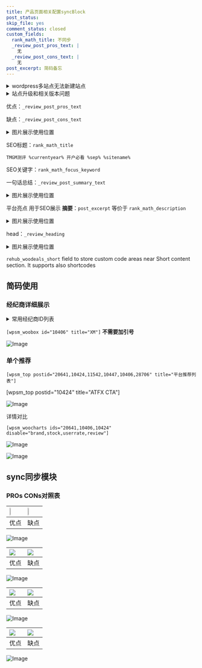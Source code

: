 ```yaml
---
title: 产品页面相关配置syncBlock
post_status: 
skip_file: yes
comment_status: closed
custom_fields:
  rank_math_title: 不同步
  _review_post_pros_text: |
    无
  _review_post_cons_text: |
    无
post_excerpt: 简码备忘
---
```

<details><summary>wordpress多站点无法新建站点</summary>

<li>和报错需要清理cookies一样的原因</li>
<li>wp-config.php里面<code>define( 'SUBDOMAIN_INSTALL', false );//子域名安装</code></li>
<li>新建子站点是用<code>define( 'SUBDOMAIN_INSTALL', true);//子域名安装</code> 完成以后，改成<code>false</code></li>
</details>

<details><summary>站点升级和相关版本问题</summary>

<p>wordpress：5.9.9
woocommerce：7.5.1
出现问题的地方：主题选项里面>><strong>Product layout >>compact style</strong></p>
<p>如何出现没有用过的字段 导致无法保存。先导出配置 然后进行修改，后面再次恢复即可。</p>
<p>出现部分字段无法显示时，需要返回默认布局后，对产品进行保存就好了。</p>
<p></p>
</details>

优点：`_review_post_pros_text`

缺点：`_review_post_cons_text`

<details><summary>图片展示使用位置</summary>

<img src="https://prod-files-secure.s3.us-west-2.amazonaws.com/39ed1227-6d7d-4570-be36-9ccd4a2c4241/f51d3d83-55d4-4bdf-9604-f37ec77ab556/Untitled.png?X-Amz-Algorithm=AWS4-HMAC-SHA256&X-Amz-Content-Sha256=UNSIGNED-PAYLOAD&X-Amz-Credential=ASIAZI2LB466YNTTCP7O%2F20250316%2Fus-west-2%2Fs3%2Faws4_request&X-Amz-Date=20250316T105518Z&X-Amz-Expires=3600&X-Amz-Security-Token=IQoJb3JpZ2luX2VjENP%2F%2F%2F%2F%2F%2F%2F%2F%2F%2FwEaCXVzLXdlc3QtMiJGMEQCICUNEJdgRrhEQfWZk0yy6prQ5iDMC%2F3swuRB5WIUIZ8CAiAdIWkIeE%2BLNFl0xs3CwSUXXuo8Gi8LwuYUTG7i78PZ7yr%2FAwgsEAAaDDYzNzQyMzE4MzgwNSIMcU4lba4LEdyM85HmKtwDKP0jEmF96TTjvNGeitlIacBOsmAZ7knjWH5qhcYnXI6XCYaTEj4g1ySpjkgCRCTA1LmJGqwg59OElw3O7dboScGGEpUESrxBtU5XGgyK2eCUV%2BYj%2FUeF9x16Kvxycs6oS12WXU%2F%2BkZfsrFW1WWvy9MDXTFcxXcKjptu13ksrmSdc%2BEUpqQ9kBcEZ5Vyxu9N5NVV0%2BUv2kuP2Xv0%2BjUM51y3c02XTXC%2FlHqlGgpi5gyXI%2BZG%2FYDacYwG4q5XyKzBTD4x5mOQmE5dTt61sYRPDR%2BIxs28%2FgAVBB4wSwLmyS4Zxtvf7QEmlmmiEaSIIrV2Y5QWzHQaDUcQ0tDOVh8EHKNC7VuD%2BG2t%2Fbfj1R3EsT8razxv2tICcEkx9eJFb%2B1rBKNfVkGynceVK5sTW3p%2FuHdw64YSRq5iYsTAq%2BPeWMNgl6kFi5fIOdH3FQNS6xHBeNP9bp5A3%2Bzmc%2FLDAgg2s%2FEnJDvRVHYLFhd%2Bf7KbT0pt%2F6qQ8Gc8839bTAix1oNSqqqmZFOIc6SXJZc33FTd9U3cmA3SogZrrakw5BPTnWLr9zY3ovcVjDhvIKnPAYLKl9QutVVBablszxlENlQwHLcFnSgnUTj93tsb7Iq2gyw%2BCDWI87JtwvslofuUw%2BdbavgY6pgFCFDEAVIYzaeJXs5L1qvlSmQcceNuTkKzOOvGY%2FzwfExSFl0bC0UourYEctkVOEZi%2FaFEqStWDCQIfDvP6ora5QV1L5ZBX2XD5qUXgS33yrJOGy6RjRAp5Nx54RYljKzeJY8T4S%2Bk%2FGLicyxOdODk%2FFMU4Ve74WUrLmQ%2BnO34yP2V2e8aiHT4m%2BF%2FvzXNoow4wskQzTFTONg0gwZexkTkKfBjkOA1l&X-Amz-Signature=488a6442dbeb376146c15c48c769828ee12b2731e88e74b74afcb3f622c17b70&X-Amz-SignedHeaders=host&x-id=GetObject" alt="Image">
</details>

SEO标题：`rank_math_title`

`TMGM测评 %currentyear% 开户必看 %sep% %sitename%`

SEO关键字：`rank_math_focus_keyword`

一句话总结：`_review_post_summary_text`

<details><summary>图片展示使用位置</summary>

<img src="https://prod-files-secure.s3.us-west-2.amazonaws.com/39ed1227-6d7d-4570-be36-9ccd4a2c4241/4b96a922-296c-4f4e-8630-d1c870cbce01/Untitled.png?X-Amz-Algorithm=AWS4-HMAC-SHA256&X-Amz-Content-Sha256=UNSIGNED-PAYLOAD&X-Amz-Credential=ASIAZI2LB4663CITDRFR%2F20250316%2Fus-west-2%2Fs3%2Faws4_request&X-Amz-Date=20250316T105518Z&X-Amz-Expires=3600&X-Amz-Security-Token=IQoJb3JpZ2luX2VjENP%2F%2F%2F%2F%2F%2F%2F%2F%2F%2FwEaCXVzLXdlc3QtMiJHMEUCIC%2BR0zByq35aRtU4pWNirwpE3Rj8jCWYvKedlLfJNJQWAiEA7HyPcShv7bx3N9F5l7m4yKw5spr4KiBKZON%2BLJG7Rvsq%2FwMILBAAGgw2Mzc0MjMxODM4MDUiDPjAXtFqL1mRQZLLnSrcA%2Feph3eMCW8IrY%2FkUqZkHBvKcPHdm2bi5Ppy1dL5w7XbzjVlYE7WFF1cBXtNIO9CTYLhZM%2FMImsN9%2B5h%2BeECdJ3J0ghw71EuKu3UrYq2LEvi4HJcluCHk5%2Bd4BDzlxhjHd3d%2BtWL%2FAmWvCfQUJ4Xa7MeCp3SorSPaIovfkVFKlfJ7r56cwG%2Bsqd7voH%2B7oJ6Vt6XS5J2%2Bm8nOy1RM0gEcBo7f4Ak0Kj0HQZPNdilCYyXJyIcdlgDdtNjUZJbCMGgxP7NhDkAeI0dQcsG9dyh1KISNwbXjeb%2FA8s%2FLjK%2FOcgjq%2F5KqgmYUO0088YjyFsMy3haDsflNjb1FxA4aGRnl9PWUnOx2R63bzfbKXjY4YlhBzorONczk9%2BAQS229UjeCwHLNhtcuGOxKfHMvywG2SHiUZnbamyGA4bjA0THEhgIdUBPKYaPuKmYjxR%2FB9QcqaiJLw%2Bz4dh5%2BJy0COZkE%2Ff8jufBZo4jFqxNLTfG04JLg8KvTelBFJjz4NpydqdKJkG4KXjjcg%2BI0pa89mkDja6wZKMWo2QERLXl1H%2FTedMDujT6TbHamFuU46AjPl9RIVC%2For6%2BaVhBw%2BMSwH5dp1VXU96pe7TyaX1x5aPa5xdfxw8qXtmSKabvIo2rMMzX2r4GOqUBnn6S1M8WCxr7qjfB3JYtGHuvZl0dirXvFHE4MU45cy6OMfKs6ngkVGZt9%2BtiRsYmeX4cJR%2BOG%2FTR42xTmsjWqt%2FHvtwv8%2FZCf%2F0sjppG9QCqPQ5%2BzIDcKFia0G59kT9Rg8MqKZv6foayDsrXv2XIgdwp8YV7%2BtwTChtQAZ%2BRz9TNtDM%2Fu%2FPstBJ5fWv9ufTTkNNHNfWlwmEQc%2B4SCfCfGlE4ppgI&X-Amz-Signature=66dbde4d0b34051047f1df2fed3a0d1ae5002e6ec643cbb7491bbc711f4be645&X-Amz-SignedHeaders=host&x-id=GetObject" alt="Image">
</details>

平台亮点 用于SEO展示 **摘要**：`post_excerpt`  等价于 `rank_math_description`

<details><summary>图片展示使用位置</summary>

<img src="https://prod-files-secure.s3.us-west-2.amazonaws.com/39ed1227-6d7d-4570-be36-9ccd4a2c4241/1ee11f63-b60a-4dfe-a7a7-d58ff23b5d88/Untitled.png?X-Amz-Algorithm=AWS4-HMAC-SHA256&X-Amz-Content-Sha256=UNSIGNED-PAYLOAD&X-Amz-Credential=ASIAZI2LB466X7V5MZHK%2F20250316%2Fus-west-2%2Fs3%2Faws4_request&X-Amz-Date=20250316T105518Z&X-Amz-Expires=3600&X-Amz-Security-Token=IQoJb3JpZ2luX2VjENP%2F%2F%2F%2F%2F%2F%2F%2F%2F%2FwEaCXVzLXdlc3QtMiJHMEUCID%2FFwJvcgtKhqddQHwEP2YSF6jCPWldt7YHwM2N74mHPAiEA4d6f2fcrnvprimCtNo4%2BOfBd%2FhekfPee28p%2BtwKigYQq%2FwMILBAAGgw2Mzc0MjMxODM4MDUiDOI%2BC9CdGHSTnvu28SrcA%2BlTfsl0%2Ft%2FCiheA%2FddCt3TCm5FB2ialbHAJFNFQISNiiGJWoZGAIZ%2Faccxss1eaE7vJvlKx9i0VMQg39pv5vBsui7aDB%2BTPkMkPgha%2FH6vS0B95o00Nkk81tNycMylV3%2BG40MGsTXSfmPJU%2BQUNiTV8qHEkymvw%2Bl%2BCvbEGGBw2TPIlxSxYD%2FuQcPH1roHLbDMpFaBMfiC7uukOJhJS3cG2K8tKPUVBKfoRqgjXLwWoRcjVQIvuA9ZTW8gZL8WrPyMYxtXnG9iokB0I4%2BIbaQxnqNnYB6HIcW9LC8a8%2FyRPACoGI7EWlTZOEfEe5Im5koXGRieoEb4BFlFX7VBT1wnulmFnBn8PzLtFkdsgyaIXHdAVPFlK%2BH9M33GCTXKrJ1JrUCnmKZj0xUr%2BPWXmY%2FeIv3sSdl1Db6DYfnJZdZnW08uKyE1ZIhYLWhVIsZBTd%2BJZiowUNOPGrw7YEzgajn5CT3z2zbR4Uovh%2B8gHGfELhdX8R516Gz2KvV0RIvGL%2BJRMK8VCUGsLtpMcjyRAnQK50Ot6bZC8U9RK726GJ1NMMfSH0pDlCTZ4dT%2FJ%2BYJ4GZTpWCB%2FOH9%2B85U496fWZA91gwuz1eriSsGCuoiRUKSLFOr4zjjVhnhtJenJMPrW2r4GOqUBZiJuHAGeIdRw%2FFvM7lPP2VCT7Us2XJm%2BqErBFg%2B9sVQcESVVcdJD1w46eCEgvqtp5Vah1Ft0gNSBJmBNMK2voVQp%2B%2Fp8jwpuHvNe6MBE6E9YbwF5DCKnxmA8XcRPzIIBYM0kup6Y139TU%2FAji0jHlLwZCiG5nfh1rAy8mA3yuEnduSRgBFFtGiBfffOO7H4kt0i0rXmTU0NWH%2Fm3i8DWpUK9KP4y&X-Amz-Signature=2d5e66f60927c1326fbbfe828ea43dd89ccec8b4e224da9ca7f247c4b2e40aaa&X-Amz-SignedHeaders=host&x-id=GetObject" alt="Image">
<img src="https://prod-files-secure.s3.us-west-2.amazonaws.com/39ed1227-6d7d-4570-be36-9ccd4a2c4241/ad4118b5-78d8-4fbe-801e-3b29b5d99c01/Untitled.png?X-Amz-Algorithm=AWS4-HMAC-SHA256&X-Amz-Content-Sha256=UNSIGNED-PAYLOAD&X-Amz-Credential=ASIAZI2LB466X7V5MZHK%2F20250316%2Fus-west-2%2Fs3%2Faws4_request&X-Amz-Date=20250316T105518Z&X-Amz-Expires=3600&X-Amz-Security-Token=IQoJb3JpZ2luX2VjENP%2F%2F%2F%2F%2F%2F%2F%2F%2F%2FwEaCXVzLXdlc3QtMiJHMEUCID%2FFwJvcgtKhqddQHwEP2YSF6jCPWldt7YHwM2N74mHPAiEA4d6f2fcrnvprimCtNo4%2BOfBd%2FhekfPee28p%2BtwKigYQq%2FwMILBAAGgw2Mzc0MjMxODM4MDUiDOI%2BC9CdGHSTnvu28SrcA%2BlTfsl0%2Ft%2FCiheA%2FddCt3TCm5FB2ialbHAJFNFQISNiiGJWoZGAIZ%2Faccxss1eaE7vJvlKx9i0VMQg39pv5vBsui7aDB%2BTPkMkPgha%2FH6vS0B95o00Nkk81tNycMylV3%2BG40MGsTXSfmPJU%2BQUNiTV8qHEkymvw%2Bl%2BCvbEGGBw2TPIlxSxYD%2FuQcPH1roHLbDMpFaBMfiC7uukOJhJS3cG2K8tKPUVBKfoRqgjXLwWoRcjVQIvuA9ZTW8gZL8WrPyMYxtXnG9iokB0I4%2BIbaQxnqNnYB6HIcW9LC8a8%2FyRPACoGI7EWlTZOEfEe5Im5koXGRieoEb4BFlFX7VBT1wnulmFnBn8PzLtFkdsgyaIXHdAVPFlK%2BH9M33GCTXKrJ1JrUCnmKZj0xUr%2BPWXmY%2FeIv3sSdl1Db6DYfnJZdZnW08uKyE1ZIhYLWhVIsZBTd%2BJZiowUNOPGrw7YEzgajn5CT3z2zbR4Uovh%2B8gHGfELhdX8R516Gz2KvV0RIvGL%2BJRMK8VCUGsLtpMcjyRAnQK50Ot6bZC8U9RK726GJ1NMMfSH0pDlCTZ4dT%2FJ%2BYJ4GZTpWCB%2FOH9%2B85U496fWZA91gwuz1eriSsGCuoiRUKSLFOr4zjjVhnhtJenJMPrW2r4GOqUBZiJuHAGeIdRw%2FFvM7lPP2VCT7Us2XJm%2BqErBFg%2B9sVQcESVVcdJD1w46eCEgvqtp5Vah1Ft0gNSBJmBNMK2voVQp%2B%2Fp8jwpuHvNe6MBE6E9YbwF5DCKnxmA8XcRPzIIBYM0kup6Y139TU%2FAji0jHlLwZCiG5nfh1rAy8mA3yuEnduSRgBFFtGiBfffOO7H4kt0i0rXmTU0NWH%2Fm3i8DWpUK9KP4y&X-Amz-Signature=729b4ec8a8b80940f3fa3283fd9f90056ea33e426937458daf1601ebe09ab2f2&X-Amz-SignedHeaders=host&x-id=GetObject" alt="Image">
<img src="https://prod-files-secure.s3.us-west-2.amazonaws.com/39ed1227-6d7d-4570-be36-9ccd4a2c4241/a38cf7c9-a79c-4b64-9e94-13589fe0758b/Untitled.png?X-Amz-Algorithm=AWS4-HMAC-SHA256&X-Amz-Content-Sha256=UNSIGNED-PAYLOAD&X-Amz-Credential=ASIAZI2LB466X7V5MZHK%2F20250316%2Fus-west-2%2Fs3%2Faws4_request&X-Amz-Date=20250316T105518Z&X-Amz-Expires=3600&X-Amz-Security-Token=IQoJb3JpZ2luX2VjENP%2F%2F%2F%2F%2F%2F%2F%2F%2F%2FwEaCXVzLXdlc3QtMiJHMEUCID%2FFwJvcgtKhqddQHwEP2YSF6jCPWldt7YHwM2N74mHPAiEA4d6f2fcrnvprimCtNo4%2BOfBd%2FhekfPee28p%2BtwKigYQq%2FwMILBAAGgw2Mzc0MjMxODM4MDUiDOI%2BC9CdGHSTnvu28SrcA%2BlTfsl0%2Ft%2FCiheA%2FddCt3TCm5FB2ialbHAJFNFQISNiiGJWoZGAIZ%2Faccxss1eaE7vJvlKx9i0VMQg39pv5vBsui7aDB%2BTPkMkPgha%2FH6vS0B95o00Nkk81tNycMylV3%2BG40MGsTXSfmPJU%2BQUNiTV8qHEkymvw%2Bl%2BCvbEGGBw2TPIlxSxYD%2FuQcPH1roHLbDMpFaBMfiC7uukOJhJS3cG2K8tKPUVBKfoRqgjXLwWoRcjVQIvuA9ZTW8gZL8WrPyMYxtXnG9iokB0I4%2BIbaQxnqNnYB6HIcW9LC8a8%2FyRPACoGI7EWlTZOEfEe5Im5koXGRieoEb4BFlFX7VBT1wnulmFnBn8PzLtFkdsgyaIXHdAVPFlK%2BH9M33GCTXKrJ1JrUCnmKZj0xUr%2BPWXmY%2FeIv3sSdl1Db6DYfnJZdZnW08uKyE1ZIhYLWhVIsZBTd%2BJZiowUNOPGrw7YEzgajn5CT3z2zbR4Uovh%2B8gHGfELhdX8R516Gz2KvV0RIvGL%2BJRMK8VCUGsLtpMcjyRAnQK50Ot6bZC8U9RK726GJ1NMMfSH0pDlCTZ4dT%2FJ%2BYJ4GZTpWCB%2FOH9%2B85U496fWZA91gwuz1eriSsGCuoiRUKSLFOr4zjjVhnhtJenJMPrW2r4GOqUBZiJuHAGeIdRw%2FFvM7lPP2VCT7Us2XJm%2BqErBFg%2B9sVQcESVVcdJD1w46eCEgvqtp5Vah1Ft0gNSBJmBNMK2voVQp%2B%2Fp8jwpuHvNe6MBE6E9YbwF5DCKnxmA8XcRPzIIBYM0kup6Y139TU%2FAji0jHlLwZCiG5nfh1rAy8mA3yuEnduSRgBFFtGiBfffOO7H4kt0i0rXmTU0NWH%2Fm3i8DWpUK9KP4y&X-Amz-Signature=29374e3d5c82968e748b73ec7a1f99f6cadee0d40d9d9b97d6e4d069d26c646a&X-Amz-SignedHeaders=host&x-id=GetObject" alt="Image">
<img src="https://prod-files-secure.s3.us-west-2.amazonaws.com/39ed1227-6d7d-4570-be36-9ccd4a2c4241/7da6fc1e-d2ac-42ae-8c75-cb5749aa18f6/Untitled.png?X-Amz-Algorithm=AWS4-HMAC-SHA256&X-Amz-Content-Sha256=UNSIGNED-PAYLOAD&X-Amz-Credential=ASIAZI2LB466X7V5MZHK%2F20250316%2Fus-west-2%2Fs3%2Faws4_request&X-Amz-Date=20250316T105518Z&X-Amz-Expires=3600&X-Amz-Security-Token=IQoJb3JpZ2luX2VjENP%2F%2F%2F%2F%2F%2F%2F%2F%2F%2FwEaCXVzLXdlc3QtMiJHMEUCID%2FFwJvcgtKhqddQHwEP2YSF6jCPWldt7YHwM2N74mHPAiEA4d6f2fcrnvprimCtNo4%2BOfBd%2FhekfPee28p%2BtwKigYQq%2FwMILBAAGgw2Mzc0MjMxODM4MDUiDOI%2BC9CdGHSTnvu28SrcA%2BlTfsl0%2Ft%2FCiheA%2FddCt3TCm5FB2ialbHAJFNFQISNiiGJWoZGAIZ%2Faccxss1eaE7vJvlKx9i0VMQg39pv5vBsui7aDB%2BTPkMkPgha%2FH6vS0B95o00Nkk81tNycMylV3%2BG40MGsTXSfmPJU%2BQUNiTV8qHEkymvw%2Bl%2BCvbEGGBw2TPIlxSxYD%2FuQcPH1roHLbDMpFaBMfiC7uukOJhJS3cG2K8tKPUVBKfoRqgjXLwWoRcjVQIvuA9ZTW8gZL8WrPyMYxtXnG9iokB0I4%2BIbaQxnqNnYB6HIcW9LC8a8%2FyRPACoGI7EWlTZOEfEe5Im5koXGRieoEb4BFlFX7VBT1wnulmFnBn8PzLtFkdsgyaIXHdAVPFlK%2BH9M33GCTXKrJ1JrUCnmKZj0xUr%2BPWXmY%2FeIv3sSdl1Db6DYfnJZdZnW08uKyE1ZIhYLWhVIsZBTd%2BJZiowUNOPGrw7YEzgajn5CT3z2zbR4Uovh%2B8gHGfELhdX8R516Gz2KvV0RIvGL%2BJRMK8VCUGsLtpMcjyRAnQK50Ot6bZC8U9RK726GJ1NMMfSH0pDlCTZ4dT%2FJ%2BYJ4GZTpWCB%2FOH9%2B85U496fWZA91gwuz1eriSsGCuoiRUKSLFOr4zjjVhnhtJenJMPrW2r4GOqUBZiJuHAGeIdRw%2FFvM7lPP2VCT7Us2XJm%2BqErBFg%2B9sVQcESVVcdJD1w46eCEgvqtp5Vah1Ft0gNSBJmBNMK2voVQp%2B%2Fp8jwpuHvNe6MBE6E9YbwF5DCKnxmA8XcRPzIIBYM0kup6Y139TU%2FAji0jHlLwZCiG5nfh1rAy8mA3yuEnduSRgBFFtGiBfffOO7H4kt0i0rXmTU0NWH%2Fm3i8DWpUK9KP4y&X-Amz-Signature=00d5aba68e7aaaf4dd082e295195d35faa9ecbd275c67ca47e229925e9abb01a&X-Amz-SignedHeaders=host&x-id=GetObject" alt="Image">
<img src="https://prod-files-secure.s3.us-west-2.amazonaws.com/39ed1227-6d7d-4570-be36-9ccd4a2c4241/7e97f40a-eaee-47f5-b2f9-475f96808fa7/Untitled.png?X-Amz-Algorithm=AWS4-HMAC-SHA256&X-Amz-Content-Sha256=UNSIGNED-PAYLOAD&X-Amz-Credential=ASIAZI2LB466X7V5MZHK%2F20250316%2Fus-west-2%2Fs3%2Faws4_request&X-Amz-Date=20250316T105518Z&X-Amz-Expires=3600&X-Amz-Security-Token=IQoJb3JpZ2luX2VjENP%2F%2F%2F%2F%2F%2F%2F%2F%2F%2FwEaCXVzLXdlc3QtMiJHMEUCID%2FFwJvcgtKhqddQHwEP2YSF6jCPWldt7YHwM2N74mHPAiEA4d6f2fcrnvprimCtNo4%2BOfBd%2FhekfPee28p%2BtwKigYQq%2FwMILBAAGgw2Mzc0MjMxODM4MDUiDOI%2BC9CdGHSTnvu28SrcA%2BlTfsl0%2Ft%2FCiheA%2FddCt3TCm5FB2ialbHAJFNFQISNiiGJWoZGAIZ%2Faccxss1eaE7vJvlKx9i0VMQg39pv5vBsui7aDB%2BTPkMkPgha%2FH6vS0B95o00Nkk81tNycMylV3%2BG40MGsTXSfmPJU%2BQUNiTV8qHEkymvw%2Bl%2BCvbEGGBw2TPIlxSxYD%2FuQcPH1roHLbDMpFaBMfiC7uukOJhJS3cG2K8tKPUVBKfoRqgjXLwWoRcjVQIvuA9ZTW8gZL8WrPyMYxtXnG9iokB0I4%2BIbaQxnqNnYB6HIcW9LC8a8%2FyRPACoGI7EWlTZOEfEe5Im5koXGRieoEb4BFlFX7VBT1wnulmFnBn8PzLtFkdsgyaIXHdAVPFlK%2BH9M33GCTXKrJ1JrUCnmKZj0xUr%2BPWXmY%2FeIv3sSdl1Db6DYfnJZdZnW08uKyE1ZIhYLWhVIsZBTd%2BJZiowUNOPGrw7YEzgajn5CT3z2zbR4Uovh%2B8gHGfELhdX8R516Gz2KvV0RIvGL%2BJRMK8VCUGsLtpMcjyRAnQK50Ot6bZC8U9RK726GJ1NMMfSH0pDlCTZ4dT%2FJ%2BYJ4GZTpWCB%2FOH9%2B85U496fWZA91gwuz1eriSsGCuoiRUKSLFOr4zjjVhnhtJenJMPrW2r4GOqUBZiJuHAGeIdRw%2FFvM7lPP2VCT7Us2XJm%2BqErBFg%2B9sVQcESVVcdJD1w46eCEgvqtp5Vah1Ft0gNSBJmBNMK2voVQp%2B%2Fp8jwpuHvNe6MBE6E9YbwF5DCKnxmA8XcRPzIIBYM0kup6Y139TU%2FAji0jHlLwZCiG5nfh1rAy8mA3yuEnduSRgBFFtGiBfffOO7H4kt0i0rXmTU0NWH%2Fm3i8DWpUK9KP4y&X-Amz-Signature=2d571fe3093c338a4ea4b05c2e50d46689cb69b6edc8ef1e1eaf24ed56646973&X-Amz-SignedHeaders=host&x-id=GetObject" alt="Image">
</details>

head：`_review_heading`

<details><summary>图片展示使用位置</summary>

<img src="https://prod-files-secure.s3.us-west-2.amazonaws.com/39ed1227-6d7d-4570-be36-9ccd4a2c4241/3a4650ad-9887-415c-889a-edd51fa54f27/Untitled.png?X-Amz-Algorithm=AWS4-HMAC-SHA256&X-Amz-Content-Sha256=UNSIGNED-PAYLOAD&X-Amz-Credential=ASIAZI2LB466VPTNCAKY%2F20250316%2Fus-west-2%2Fs3%2Faws4_request&X-Amz-Date=20250316T105519Z&X-Amz-Expires=3600&X-Amz-Security-Token=IQoJb3JpZ2luX2VjENP%2F%2F%2F%2F%2F%2F%2F%2F%2F%2FwEaCXVzLXdlc3QtMiJHMEUCIAUNN5eF7P7MHkq4xok2XFP6aFOi88sNsWNYUrCeMmpzAiEAxR%2F3T7FO58%2BmiQAxRpKEvcAglJse0mlinQAxUgVGHIMq%2FwMILBAAGgw2Mzc0MjMxODM4MDUiDCVGUzXsBYWb0NBsxircA1J2qNg0sdphoShHmlRdFmBDXAoDSfDKCyg4x8mTfxeIlxudzND684aEe2o4oea%2BY6Jy8v2rb1hmWSYzjse2y%2BClzpsQsbZ5YWipRCVCuV7lW5fDoQmuZUHN33YfKa9Dh34BjoB%2FlgFsF0I5hsZGGSuMc8Ocaw6FMTPBe5mpcFMPW9xAWdHzOXRD4Y0G46h4qNOnsiXRLNCcuNH9dztXkS3z9Nh2pKJewDz8T%2BdPx2KDBUMHXuRUkqX%2F%2B%2BdlFyiWEWYPrywuY1iD%2Fg4S3zNLBtqJoqbocZ%2BCJwYQDhy4R3jbFkMDLJE0CwF%2B3gZ2AqEUI6QOG60y4WvH2OvvR%2F0%2B7AZhcjuI7bRy1SvmcT1Y4gXgEQpPaLgX4%2B56XC1Hngmg3K6I%2F2hDhxPev5StWHIqBbDz9mRalLluvE%2BgOL9vgZSNS%2BMBHaKrJ%2BtAujbwK8wd3kJ83To2VmWXhaeeSD9bfGJjW7FICAx9Jnz2KNhozA4H7LuIv7Vg6ECaBJ0Ehqos4xbemfbdeuR3t%2FJC2gz1gtS%2FMipa88aPGujb2fRjpHMHQgWcg4DXQcZSWv6qVU8pQYGJvMgfvSPVzBGxEy7dFreG2xEALmtallVtOjV2pl0j0xO0MW0mGcLaqvuzMMTX2r4GOqUB7Pf4ZUJlB%2FQh6WkhIidIJatcMtIM%2BYduAl%2FwyxNICnYXdj8hqeS5dvJNGoa%2BdEqBparJEivz%2FOHIMWZQiQT%2BDkl2gCkDC9DvB7WJmmETjiqN4gkLX2Xc%2B21vES9U45rWbrQbbS9Yvmz1osayWp5daeudZ%2FyWwvGpKAZq1IKlF1HrvHtnmJFYhrAL4Wc0DXGCjPQrfO1fuh7v2cdTnNusy3lTkO7x&X-Amz-Signature=0b3df782ace594b4af38e2102c917d0fb6cc383925124e33da705ec4e9e2818c&X-Amz-SignedHeaders=host&x-id=GetObject" alt="Image">
</details>

`rehub_woodeals_short`	field to store custom code areas near Short content section. It supports also shortcodes



## 简码使用

### 经纪商详细展示

<details><summary>常用经纪商ID列表</summary>

<pre><code class="php">嘉盛 ===> 20641  [wpsm_woobox id="20641" title="嘉盛"]
易信easymarkets ===> 11542  [wpsm_woobox id="11542" title="易信easymarkets"]
ATFX外汇 ===> 10424  [wpsm_woobox id="10424" title="ATFX"]
XM ===> 10406  [wpsm_woobox id="10406" title="XM"]
TMGM ===> 29622  [wpsm_woobox id="29622" title="TMGM"]
HYCM ===> 10447  [wpsm_woobox id="10447" title="HYCM"]
fpmarkets澳福外汇 ===> 20639  [wpsm_woobox id="20639" title="fpmarkets澳福外汇"]</code></pre>
</details>

`[wpsm_woobox id="10406" title="XM"]` **不需要加引号**

![Image](https://prod-files-secure.s3.us-west-2.amazonaws.com/39ed1227-6d7d-4570-be36-9ccd4a2c4241/4f898f9d-0fa7-4e43-acd3-ac6bc7be575a/Untitled.png?X-Amz-Algorithm=AWS4-HMAC-SHA256&X-Amz-Content-Sha256=UNSIGNED-PAYLOAD&X-Amz-Credential=ASIAZI2LB466WIPYPIOG%2F20250316%2Fus-west-2%2Fs3%2Faws4_request&X-Amz-Date=20250316T105516Z&X-Amz-Expires=3600&X-Amz-Security-Token=IQoJb3JpZ2luX2VjENP%2F%2F%2F%2F%2F%2F%2F%2F%2F%2FwEaCXVzLXdlc3QtMiJIMEYCIQDwQxgGz5QYjwhUnz7v88%2FO2L04Z6s8MHDJnZihgVx59gIhAP9i4Hl%2FJc5Sb%2BZl4bakd0AsOnyvkfDRxeunMUUWT1dwKv8DCCwQABoMNjM3NDIzMTgzODA1IgxCbEkjwHqV1YyukGUq3AMqIYW3hdeRY704N9V22RE5GqqsTxXgWXiULHoWUBf%2FWazM79mvnncHWTYWeeNEOkUcMjkp9toiHodUKbk7rnCGzoyEuDG5HIps7b6F%2Fc%2F46%2FGIPAM8Z9iKfj1zrbpnBW9ZXZzAwUZHMp7UOe%2FC%2F1hOKjVChZP32oGEVbwuiAlXwUwB7BGygs6YJb2VpeP26JlIbdq4zur7ILMk%2BrvTpi75yiNSgQX3dirxtfYhpgmglmV9S4uIsSnThDkwhxc32NkRuw4PUgTr2FtcW6cAujWC2LPatFveGHzHw%2BlRSeHK%2BfHzoh57%2BDuyfPCNg5pGpWkOMJO9%2FHTW1Rw2D5BYqv5ORlKo%2BVTOI2CuZ67ryAh4NDPNMWIN5oBfKEGlIL3zLrwwsItNoCQB%2BDd%2Bo317Wor%2ByrLxfgQMQ2HPK1A0sIgwu%2FY1A8RdsXQ0qSpSnHDh1jwx8IErbaZQd1vFzi6kKZzlLiPqGFHZ0ZyqjFIQwqmddbrdn%2BRwHsYvQtZBSXdrvTTP%2Bflef6aYNiFlcp%2FYSXMNuVNjSbVZlHZPhk7KRcmb%2B99OreegaoAQaDtGnq4BOK6LSJ8Ig2%2FluEqHT3b5UBc3jZrEVfBFJRd%2B%2B3DuNbWYX3EwqAFJFEI5hHwYVTDB19q%2BBjqkAaLaLQj798dgngbIuM8H90eewQ0%2FtlCZ9Z7JHvlDyaMaGdqrM6hJjR2oqB4fZ8fF126VIQzpWRyjrxYL8bHuQAGK7iT%2Bn%2BHjmWGdD7Oqhf7K3a%2FmwRLb5QW73f5CYhDRMApMg%2BxfzeHoQJaBuzsNmwQkieeDjwRBHgul1MtD6M8h3MCWNSvFaRmJIiJdLVmSc44gOeOI%2BRtbwxGS6JGUWIxF83w3&X-Amz-Signature=28d8923423ce13d56d9a89f551f9e4cb91e071cce0dbd6df0fc79750cb5ab00b&X-Amz-SignedHeaders=host&x-id=GetObject)

### 单个推荐
`[wpsm_top postid="20641,10424,11542,10447,10406,28706" title="平台推荐列表"]`

[wpsm_top postid="10424" title="ATFX CTA"]

![Image](https://prod-files-secure.s3.us-west-2.amazonaws.com/39ed1227-6d7d-4570-be36-9ccd4a2c4241/5ac620dc-51a8-48b6-b55d-91f47299193c/Untitled.png?X-Amz-Algorithm=AWS4-HMAC-SHA256&X-Amz-Content-Sha256=UNSIGNED-PAYLOAD&X-Amz-Credential=ASIAZI2LB466WIPYPIOG%2F20250316%2Fus-west-2%2Fs3%2Faws4_request&X-Amz-Date=20250316T105516Z&X-Amz-Expires=3600&X-Amz-Security-Token=IQoJb3JpZ2luX2VjENP%2F%2F%2F%2F%2F%2F%2F%2F%2F%2FwEaCXVzLXdlc3QtMiJIMEYCIQDwQxgGz5QYjwhUnz7v88%2FO2L04Z6s8MHDJnZihgVx59gIhAP9i4Hl%2FJc5Sb%2BZl4bakd0AsOnyvkfDRxeunMUUWT1dwKv8DCCwQABoMNjM3NDIzMTgzODA1IgxCbEkjwHqV1YyukGUq3AMqIYW3hdeRY704N9V22RE5GqqsTxXgWXiULHoWUBf%2FWazM79mvnncHWTYWeeNEOkUcMjkp9toiHodUKbk7rnCGzoyEuDG5HIps7b6F%2Fc%2F46%2FGIPAM8Z9iKfj1zrbpnBW9ZXZzAwUZHMp7UOe%2FC%2F1hOKjVChZP32oGEVbwuiAlXwUwB7BGygs6YJb2VpeP26JlIbdq4zur7ILMk%2BrvTpi75yiNSgQX3dirxtfYhpgmglmV9S4uIsSnThDkwhxc32NkRuw4PUgTr2FtcW6cAujWC2LPatFveGHzHw%2BlRSeHK%2BfHzoh57%2BDuyfPCNg5pGpWkOMJO9%2FHTW1Rw2D5BYqv5ORlKo%2BVTOI2CuZ67ryAh4NDPNMWIN5oBfKEGlIL3zLrwwsItNoCQB%2BDd%2Bo317Wor%2ByrLxfgQMQ2HPK1A0sIgwu%2FY1A8RdsXQ0qSpSnHDh1jwx8IErbaZQd1vFzi6kKZzlLiPqGFHZ0ZyqjFIQwqmddbrdn%2BRwHsYvQtZBSXdrvTTP%2Bflef6aYNiFlcp%2FYSXMNuVNjSbVZlHZPhk7KRcmb%2B99OreegaoAQaDtGnq4BOK6LSJ8Ig2%2FluEqHT3b5UBc3jZrEVfBFJRd%2B%2B3DuNbWYX3EwqAFJFEI5hHwYVTDB19q%2BBjqkAaLaLQj798dgngbIuM8H90eewQ0%2FtlCZ9Z7JHvlDyaMaGdqrM6hJjR2oqB4fZ8fF126VIQzpWRyjrxYL8bHuQAGK7iT%2Bn%2BHjmWGdD7Oqhf7K3a%2FmwRLb5QW73f5CYhDRMApMg%2BxfzeHoQJaBuzsNmwQkieeDjwRBHgul1MtD6M8h3MCWNSvFaRmJIiJdLVmSc44gOeOI%2BRtbwxGS6JGUWIxF83w3&X-Amz-Signature=4b4c7c3a5e4e2595ce7d17b6f71852686b16e9bf14505a7ef6bcecf559114d00&X-Amz-SignedHeaders=host&x-id=GetObject)

详情对比

`[wpsm_woocharts ids="20641,10406,10424" disable="brand,stock,userrate,review"]`

![Image](https://prod-files-secure.s3.us-west-2.amazonaws.com/39ed1227-6d7d-4570-be36-9ccd4a2c4241/bf3ba45f-b9f3-4295-8aef-b4a495fd25f4/Untitled.png?X-Amz-Algorithm=AWS4-HMAC-SHA256&X-Amz-Content-Sha256=UNSIGNED-PAYLOAD&X-Amz-Credential=ASIAZI2LB466WIPYPIOG%2F20250316%2Fus-west-2%2Fs3%2Faws4_request&X-Amz-Date=20250316T105516Z&X-Amz-Expires=3600&X-Amz-Security-Token=IQoJb3JpZ2luX2VjENP%2F%2F%2F%2F%2F%2F%2F%2F%2F%2FwEaCXVzLXdlc3QtMiJIMEYCIQDwQxgGz5QYjwhUnz7v88%2FO2L04Z6s8MHDJnZihgVx59gIhAP9i4Hl%2FJc5Sb%2BZl4bakd0AsOnyvkfDRxeunMUUWT1dwKv8DCCwQABoMNjM3NDIzMTgzODA1IgxCbEkjwHqV1YyukGUq3AMqIYW3hdeRY704N9V22RE5GqqsTxXgWXiULHoWUBf%2FWazM79mvnncHWTYWeeNEOkUcMjkp9toiHodUKbk7rnCGzoyEuDG5HIps7b6F%2Fc%2F46%2FGIPAM8Z9iKfj1zrbpnBW9ZXZzAwUZHMp7UOe%2FC%2F1hOKjVChZP32oGEVbwuiAlXwUwB7BGygs6YJb2VpeP26JlIbdq4zur7ILMk%2BrvTpi75yiNSgQX3dirxtfYhpgmglmV9S4uIsSnThDkwhxc32NkRuw4PUgTr2FtcW6cAujWC2LPatFveGHzHw%2BlRSeHK%2BfHzoh57%2BDuyfPCNg5pGpWkOMJO9%2FHTW1Rw2D5BYqv5ORlKo%2BVTOI2CuZ67ryAh4NDPNMWIN5oBfKEGlIL3zLrwwsItNoCQB%2BDd%2Bo317Wor%2ByrLxfgQMQ2HPK1A0sIgwu%2FY1A8RdsXQ0qSpSnHDh1jwx8IErbaZQd1vFzi6kKZzlLiPqGFHZ0ZyqjFIQwqmddbrdn%2BRwHsYvQtZBSXdrvTTP%2Bflef6aYNiFlcp%2FYSXMNuVNjSbVZlHZPhk7KRcmb%2B99OreegaoAQaDtGnq4BOK6LSJ8Ig2%2FluEqHT3b5UBc3jZrEVfBFJRd%2B%2B3DuNbWYX3EwqAFJFEI5hHwYVTDB19q%2BBjqkAaLaLQj798dgngbIuM8H90eewQ0%2FtlCZ9Z7JHvlDyaMaGdqrM6hJjR2oqB4fZ8fF126VIQzpWRyjrxYL8bHuQAGK7iT%2Bn%2BHjmWGdD7Oqhf7K3a%2FmwRLb5QW73f5CYhDRMApMg%2BxfzeHoQJaBuzsNmwQkieeDjwRBHgul1MtD6M8h3MCWNSvFaRmJIiJdLVmSc44gOeOI%2BRtbwxGS6JGUWIxF83w3&X-Amz-Signature=6bdf23948f882d5393aabb08a7cefc5f34affed55e1bbd95a969dc734b8c3ab0&X-Amz-SignedHeaders=host&x-id=GetObject)

![Image](https://prod-files-secure.s3.us-west-2.amazonaws.com/39ed1227-6d7d-4570-be36-9ccd4a2c4241/30bc56ef-f383-4b48-9768-2ebc9e436ec0/Untitled.png?X-Amz-Algorithm=AWS4-HMAC-SHA256&X-Amz-Content-Sha256=UNSIGNED-PAYLOAD&X-Amz-Credential=ASIAZI2LB466WIPYPIOG%2F20250316%2Fus-west-2%2Fs3%2Faws4_request&X-Amz-Date=20250316T105516Z&X-Amz-Expires=3600&X-Amz-Security-Token=IQoJb3JpZ2luX2VjENP%2F%2F%2F%2F%2F%2F%2F%2F%2F%2FwEaCXVzLXdlc3QtMiJIMEYCIQDwQxgGz5QYjwhUnz7v88%2FO2L04Z6s8MHDJnZihgVx59gIhAP9i4Hl%2FJc5Sb%2BZl4bakd0AsOnyvkfDRxeunMUUWT1dwKv8DCCwQABoMNjM3NDIzMTgzODA1IgxCbEkjwHqV1YyukGUq3AMqIYW3hdeRY704N9V22RE5GqqsTxXgWXiULHoWUBf%2FWazM79mvnncHWTYWeeNEOkUcMjkp9toiHodUKbk7rnCGzoyEuDG5HIps7b6F%2Fc%2F46%2FGIPAM8Z9iKfj1zrbpnBW9ZXZzAwUZHMp7UOe%2FC%2F1hOKjVChZP32oGEVbwuiAlXwUwB7BGygs6YJb2VpeP26JlIbdq4zur7ILMk%2BrvTpi75yiNSgQX3dirxtfYhpgmglmV9S4uIsSnThDkwhxc32NkRuw4PUgTr2FtcW6cAujWC2LPatFveGHzHw%2BlRSeHK%2BfHzoh57%2BDuyfPCNg5pGpWkOMJO9%2FHTW1Rw2D5BYqv5ORlKo%2BVTOI2CuZ67ryAh4NDPNMWIN5oBfKEGlIL3zLrwwsItNoCQB%2BDd%2Bo317Wor%2ByrLxfgQMQ2HPK1A0sIgwu%2FY1A8RdsXQ0qSpSnHDh1jwx8IErbaZQd1vFzi6kKZzlLiPqGFHZ0ZyqjFIQwqmddbrdn%2BRwHsYvQtZBSXdrvTTP%2Bflef6aYNiFlcp%2FYSXMNuVNjSbVZlHZPhk7KRcmb%2B99OreegaoAQaDtGnq4BOK6LSJ8Ig2%2FluEqHT3b5UBc3jZrEVfBFJRd%2B%2B3DuNbWYX3EwqAFJFEI5hHwYVTDB19q%2BBjqkAaLaLQj798dgngbIuM8H90eewQ0%2FtlCZ9Z7JHvlDyaMaGdqrM6hJjR2oqB4fZ8fF126VIQzpWRyjrxYL8bHuQAGK7iT%2Bn%2BHjmWGdD7Oqhf7K3a%2FmwRLb5QW73f5CYhDRMApMg%2BxfzeHoQJaBuzsNmwQkieeDjwRBHgul1MtD6M8h3MCWNSvFaRmJIiJdLVmSc44gOeOI%2BRtbwxGS6JGUWIxF83w3&X-Amz-Signature=9fe712f94a6438a3c25cbc91f6123c86ed401e761497ff8c8458ec8dccec9ef3&X-Amz-SignedHeaders=host&x-id=GetObject)

## sync同步模块

### PROs CONs对照表

| <img src="https://cdn.ifttt.fun/gh/jarlin8/OSS@main/icons/customize/pros.svg" height="auto" width="37.3%"> | <img src="https://cdn.ifttt.fun/gh/jarlin8/OSS@main/icons/customize/cons.svg" height="auto" width="28.8%"> |
| :--- | :--- |
| 优点 | 缺点 |

![Image](https://prod-files-secure.s3.us-west-2.amazonaws.com/39ed1227-6d7d-4570-be36-9ccd4a2c4241/8742b755-dfb5-4004-9a5f-d6e561664bd8/Untitled.png?X-Amz-Algorithm=AWS4-HMAC-SHA256&X-Amz-Content-Sha256=UNSIGNED-PAYLOAD&X-Amz-Credential=ASIAZI2LB466WIPYPIOG%2F20250316%2Fus-west-2%2Fs3%2Faws4_request&X-Amz-Date=20250316T105516Z&X-Amz-Expires=3600&X-Amz-Security-Token=IQoJb3JpZ2luX2VjENP%2F%2F%2F%2F%2F%2F%2F%2F%2F%2FwEaCXVzLXdlc3QtMiJIMEYCIQDwQxgGz5QYjwhUnz7v88%2FO2L04Z6s8MHDJnZihgVx59gIhAP9i4Hl%2FJc5Sb%2BZl4bakd0AsOnyvkfDRxeunMUUWT1dwKv8DCCwQABoMNjM3NDIzMTgzODA1IgxCbEkjwHqV1YyukGUq3AMqIYW3hdeRY704N9V22RE5GqqsTxXgWXiULHoWUBf%2FWazM79mvnncHWTYWeeNEOkUcMjkp9toiHodUKbk7rnCGzoyEuDG5HIps7b6F%2Fc%2F46%2FGIPAM8Z9iKfj1zrbpnBW9ZXZzAwUZHMp7UOe%2FC%2F1hOKjVChZP32oGEVbwuiAlXwUwB7BGygs6YJb2VpeP26JlIbdq4zur7ILMk%2BrvTpi75yiNSgQX3dirxtfYhpgmglmV9S4uIsSnThDkwhxc32NkRuw4PUgTr2FtcW6cAujWC2LPatFveGHzHw%2BlRSeHK%2BfHzoh57%2BDuyfPCNg5pGpWkOMJO9%2FHTW1Rw2D5BYqv5ORlKo%2BVTOI2CuZ67ryAh4NDPNMWIN5oBfKEGlIL3zLrwwsItNoCQB%2BDd%2Bo317Wor%2ByrLxfgQMQ2HPK1A0sIgwu%2FY1A8RdsXQ0qSpSnHDh1jwx8IErbaZQd1vFzi6kKZzlLiPqGFHZ0ZyqjFIQwqmddbrdn%2BRwHsYvQtZBSXdrvTTP%2Bflef6aYNiFlcp%2FYSXMNuVNjSbVZlHZPhk7KRcmb%2B99OreegaoAQaDtGnq4BOK6LSJ8Ig2%2FluEqHT3b5UBc3jZrEVfBFJRd%2B%2B3DuNbWYX3EwqAFJFEI5hHwYVTDB19q%2BBjqkAaLaLQj798dgngbIuM8H90eewQ0%2FtlCZ9Z7JHvlDyaMaGdqrM6hJjR2oqB4fZ8fF126VIQzpWRyjrxYL8bHuQAGK7iT%2Bn%2BHjmWGdD7Oqhf7K3a%2FmwRLb5QW73f5CYhDRMApMg%2BxfzeHoQJaBuzsNmwQkieeDjwRBHgul1MtD6M8h3MCWNSvFaRmJIiJdLVmSc44gOeOI%2BRtbwxGS6JGUWIxF83w3&X-Amz-Signature=70d9515952f7c244779662af2458bf14a4624d445bad8d596bd2aab623fbebb7&X-Amz-SignedHeaders=host&x-id=GetObject)

| <img src="https://cdn.ifttt.fun/gh/jarlin8/OSS@main/icons/customize/pros1.svg" height="auto"> | <img src="https://cdn.ifttt.fun/gh/jarlin8/OSS@main/icons/customize/cons1.svg" height="auto"> |
| :--- | :--- |
| 优点 | 缺点 |

![Image](https://prod-files-secure.s3.us-west-2.amazonaws.com/39ed1227-6d7d-4570-be36-9ccd4a2c4241/806358f8-c9c4-4e17-bb35-c6c76a5397a5/Untitled.png?X-Amz-Algorithm=AWS4-HMAC-SHA256&X-Amz-Content-Sha256=UNSIGNED-PAYLOAD&X-Amz-Credential=ASIAZI2LB466WIPYPIOG%2F20250316%2Fus-west-2%2Fs3%2Faws4_request&X-Amz-Date=20250316T105516Z&X-Amz-Expires=3600&X-Amz-Security-Token=IQoJb3JpZ2luX2VjENP%2F%2F%2F%2F%2F%2F%2F%2F%2F%2FwEaCXVzLXdlc3QtMiJIMEYCIQDwQxgGz5QYjwhUnz7v88%2FO2L04Z6s8MHDJnZihgVx59gIhAP9i4Hl%2FJc5Sb%2BZl4bakd0AsOnyvkfDRxeunMUUWT1dwKv8DCCwQABoMNjM3NDIzMTgzODA1IgxCbEkjwHqV1YyukGUq3AMqIYW3hdeRY704N9V22RE5GqqsTxXgWXiULHoWUBf%2FWazM79mvnncHWTYWeeNEOkUcMjkp9toiHodUKbk7rnCGzoyEuDG5HIps7b6F%2Fc%2F46%2FGIPAM8Z9iKfj1zrbpnBW9ZXZzAwUZHMp7UOe%2FC%2F1hOKjVChZP32oGEVbwuiAlXwUwB7BGygs6YJb2VpeP26JlIbdq4zur7ILMk%2BrvTpi75yiNSgQX3dirxtfYhpgmglmV9S4uIsSnThDkwhxc32NkRuw4PUgTr2FtcW6cAujWC2LPatFveGHzHw%2BlRSeHK%2BfHzoh57%2BDuyfPCNg5pGpWkOMJO9%2FHTW1Rw2D5BYqv5ORlKo%2BVTOI2CuZ67ryAh4NDPNMWIN5oBfKEGlIL3zLrwwsItNoCQB%2BDd%2Bo317Wor%2ByrLxfgQMQ2HPK1A0sIgwu%2FY1A8RdsXQ0qSpSnHDh1jwx8IErbaZQd1vFzi6kKZzlLiPqGFHZ0ZyqjFIQwqmddbrdn%2BRwHsYvQtZBSXdrvTTP%2Bflef6aYNiFlcp%2FYSXMNuVNjSbVZlHZPhk7KRcmb%2B99OreegaoAQaDtGnq4BOK6LSJ8Ig2%2FluEqHT3b5UBc3jZrEVfBFJRd%2B%2B3DuNbWYX3EwqAFJFEI5hHwYVTDB19q%2BBjqkAaLaLQj798dgngbIuM8H90eewQ0%2FtlCZ9Z7JHvlDyaMaGdqrM6hJjR2oqB4fZ8fF126VIQzpWRyjrxYL8bHuQAGK7iT%2Bn%2BHjmWGdD7Oqhf7K3a%2FmwRLb5QW73f5CYhDRMApMg%2BxfzeHoQJaBuzsNmwQkieeDjwRBHgul1MtD6M8h3MCWNSvFaRmJIiJdLVmSc44gOeOI%2BRtbwxGS6JGUWIxF83w3&X-Amz-Signature=4c340658732b85839151295144bbc79c722dd446661a317653678e72cf7cf14b&X-Amz-SignedHeaders=host&x-id=GetObject)

| <img src="https://cdn.ifttt.fun/gh/jarlin8/OSS@main/icons/customize/pros2.svg" height="auto"> | <img src="https://cdn.ifttt.fun/gh/jarlin8/OSS@main/icons/customize/cons2.svg" height="auto"> |
| :--- | :--- |
| 优点 | 缺点 |

![Image](https://prod-files-secure.s3.us-west-2.amazonaws.com/39ed1227-6d7d-4570-be36-9ccd4a2c4241/a9245ec9-70dd-4005-b534-0d54315fc5f3/Untitled.png?X-Amz-Algorithm=AWS4-HMAC-SHA256&X-Amz-Content-Sha256=UNSIGNED-PAYLOAD&X-Amz-Credential=ASIAZI2LB466WIPYPIOG%2F20250316%2Fus-west-2%2Fs3%2Faws4_request&X-Amz-Date=20250316T105516Z&X-Amz-Expires=3600&X-Amz-Security-Token=IQoJb3JpZ2luX2VjENP%2F%2F%2F%2F%2F%2F%2F%2F%2F%2FwEaCXVzLXdlc3QtMiJIMEYCIQDwQxgGz5QYjwhUnz7v88%2FO2L04Z6s8MHDJnZihgVx59gIhAP9i4Hl%2FJc5Sb%2BZl4bakd0AsOnyvkfDRxeunMUUWT1dwKv8DCCwQABoMNjM3NDIzMTgzODA1IgxCbEkjwHqV1YyukGUq3AMqIYW3hdeRY704N9V22RE5GqqsTxXgWXiULHoWUBf%2FWazM79mvnncHWTYWeeNEOkUcMjkp9toiHodUKbk7rnCGzoyEuDG5HIps7b6F%2Fc%2F46%2FGIPAM8Z9iKfj1zrbpnBW9ZXZzAwUZHMp7UOe%2FC%2F1hOKjVChZP32oGEVbwuiAlXwUwB7BGygs6YJb2VpeP26JlIbdq4zur7ILMk%2BrvTpi75yiNSgQX3dirxtfYhpgmglmV9S4uIsSnThDkwhxc32NkRuw4PUgTr2FtcW6cAujWC2LPatFveGHzHw%2BlRSeHK%2BfHzoh57%2BDuyfPCNg5pGpWkOMJO9%2FHTW1Rw2D5BYqv5ORlKo%2BVTOI2CuZ67ryAh4NDPNMWIN5oBfKEGlIL3zLrwwsItNoCQB%2BDd%2Bo317Wor%2ByrLxfgQMQ2HPK1A0sIgwu%2FY1A8RdsXQ0qSpSnHDh1jwx8IErbaZQd1vFzi6kKZzlLiPqGFHZ0ZyqjFIQwqmddbrdn%2BRwHsYvQtZBSXdrvTTP%2Bflef6aYNiFlcp%2FYSXMNuVNjSbVZlHZPhk7KRcmb%2B99OreegaoAQaDtGnq4BOK6LSJ8Ig2%2FluEqHT3b5UBc3jZrEVfBFJRd%2B%2B3DuNbWYX3EwqAFJFEI5hHwYVTDB19q%2BBjqkAaLaLQj798dgngbIuM8H90eewQ0%2FtlCZ9Z7JHvlDyaMaGdqrM6hJjR2oqB4fZ8fF126VIQzpWRyjrxYL8bHuQAGK7iT%2Bn%2BHjmWGdD7Oqhf7K3a%2FmwRLb5QW73f5CYhDRMApMg%2BxfzeHoQJaBuzsNmwQkieeDjwRBHgul1MtD6M8h3MCWNSvFaRmJIiJdLVmSc44gOeOI%2BRtbwxGS6JGUWIxF83w3&X-Amz-Signature=d3f6e43d682692caecfa941f9a415b1f0859b96a7bfabd858601f50f7373edec&X-Amz-SignedHeaders=host&x-id=GetObject)

| <img src="https://cdn.ifttt.fun/gh/jarlin8/OSS@main/icons/customize/pros3.svg" height="auto"> | <img src="https://cdn.ifttt.fun/gh/jarlin8/OSS@main/icons/customize/cons3.svg" height="auto"> |
| :--- | :--- |
| 优点 | 缺点 |

![Image](https://prod-files-secure.s3.us-west-2.amazonaws.com/39ed1227-6d7d-4570-be36-9ccd4a2c4241/e1e580a2-2e5c-4780-9ff4-19c318fc2284/Untitled.png?X-Amz-Algorithm=AWS4-HMAC-SHA256&X-Amz-Content-Sha256=UNSIGNED-PAYLOAD&X-Amz-Credential=ASIAZI2LB466WIPYPIOG%2F20250316%2Fus-west-2%2Fs3%2Faws4_request&X-Amz-Date=20250316T105516Z&X-Amz-Expires=3600&X-Amz-Security-Token=IQoJb3JpZ2luX2VjENP%2F%2F%2F%2F%2F%2F%2F%2F%2F%2FwEaCXVzLXdlc3QtMiJIMEYCIQDwQxgGz5QYjwhUnz7v88%2FO2L04Z6s8MHDJnZihgVx59gIhAP9i4Hl%2FJc5Sb%2BZl4bakd0AsOnyvkfDRxeunMUUWT1dwKv8DCCwQABoMNjM3NDIzMTgzODA1IgxCbEkjwHqV1YyukGUq3AMqIYW3hdeRY704N9V22RE5GqqsTxXgWXiULHoWUBf%2FWazM79mvnncHWTYWeeNEOkUcMjkp9toiHodUKbk7rnCGzoyEuDG5HIps7b6F%2Fc%2F46%2FGIPAM8Z9iKfj1zrbpnBW9ZXZzAwUZHMp7UOe%2FC%2F1hOKjVChZP32oGEVbwuiAlXwUwB7BGygs6YJb2VpeP26JlIbdq4zur7ILMk%2BrvTpi75yiNSgQX3dirxtfYhpgmglmV9S4uIsSnThDkwhxc32NkRuw4PUgTr2FtcW6cAujWC2LPatFveGHzHw%2BlRSeHK%2BfHzoh57%2BDuyfPCNg5pGpWkOMJO9%2FHTW1Rw2D5BYqv5ORlKo%2BVTOI2CuZ67ryAh4NDPNMWIN5oBfKEGlIL3zLrwwsItNoCQB%2BDd%2Bo317Wor%2ByrLxfgQMQ2HPK1A0sIgwu%2FY1A8RdsXQ0qSpSnHDh1jwx8IErbaZQd1vFzi6kKZzlLiPqGFHZ0ZyqjFIQwqmddbrdn%2BRwHsYvQtZBSXdrvTTP%2Bflef6aYNiFlcp%2FYSXMNuVNjSbVZlHZPhk7KRcmb%2B99OreegaoAQaDtGnq4BOK6LSJ8Ig2%2FluEqHT3b5UBc3jZrEVfBFJRd%2B%2B3DuNbWYX3EwqAFJFEI5hHwYVTDB19q%2BBjqkAaLaLQj798dgngbIuM8H90eewQ0%2FtlCZ9Z7JHvlDyaMaGdqrM6hJjR2oqB4fZ8fF126VIQzpWRyjrxYL8bHuQAGK7iT%2Bn%2BHjmWGdD7Oqhf7K3a%2FmwRLb5QW73f5CYhDRMApMg%2BxfzeHoQJaBuzsNmwQkieeDjwRBHgul1MtD6M8h3MCWNSvFaRmJIiJdLVmSc44gOeOI%2BRtbwxGS6JGUWIxF83w3&X-Amz-Signature=73e4b331dfb65fb0f41a90d9da078d06682ed9ad6fd5bee684c8bfdc4fa8b536&X-Amz-SignedHeaders=host&x-id=GetObject)